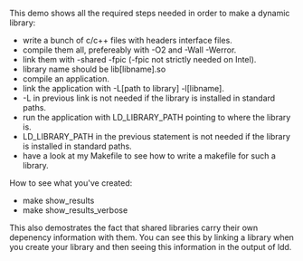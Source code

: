 This demo shows all the required steps needed in order to make a dynamic library:
- write a bunch of c/c++ files with headers interface files.
- compile them all, prefereably with -O2 and -Wall -Werror.
- link them with -shared -fpic (-fpic not strictly needed on Intel).
- library name should be lib[libname].so
- compile an application.
- link the application with -L[path to library] -l[libname].
- -L in previous link is not needed if the library is installed in standard paths.
- run the application with LD_LIBRARY_PATH pointing to where the library is.
- LD_LIBRARY_PATH in the previous statement is not needed if the library is installed in
	standard paths.
- have a look at my Makefile to see how to write a makefile for such a library.

How to see what you've created:
- make show_results
- make show_results_verbose

This also demostrates the fact that shared libraries carry their own depenency information with them. You can see this by linking a library when you create your library and then seeing this information in the output of ldd.
